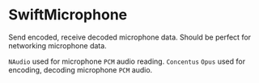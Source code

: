 # SwiftMicrophone
Send encoded, receive decoded microphone data. Should be perfect for networking microphone data.

`NAudio` used for microphone `PCM` audio reading. `Concentus` `Opus` used for encoding, decoding microphone `PCM` audio.
